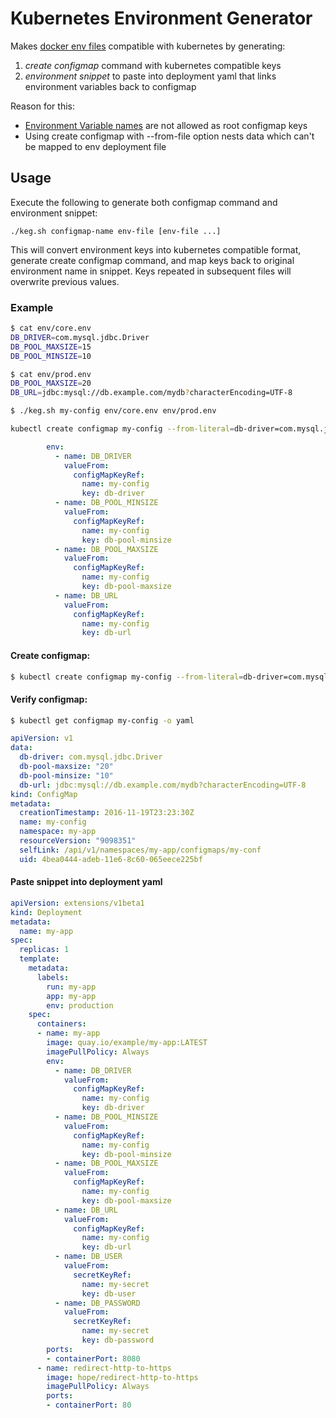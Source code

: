 # Kubernetes Environment Generator

Makes [docker env files](https://docs.docker.com/compose/env-file/) 
compatible with kubernetes by generating: 

1. _create configmap_ command with kubernetes compatible keys
1. _environment snippet_ to paste into deployment yaml that links environment variables back to configmap 

Reason for this:

* [Environment Variable names](https://google.github.io/styleguide/shell.xml?showone=Constants_and_Environment_Variable_Names#Constants_and_Environment_Variable_Names) are not allowed as root configmap keys
* Using create configmap with --from-file option nests data which can't be mapped to env deployment file

## Usage

Execute the following to generate both configmap command and environment snippet:

`./keg.sh configmap-name env-file [env-file ...]`

This will convert environment keys into kubernetes compatible format, 
generate create configmap command, and map keys back to original 
environment name in snippet. Keys repeated in subsequent files
will overwrite previous values.

### Example

```sh
$ cat env/core.env 
DB_DRIVER=com.mysql.jdbc.Driver
DB_POOL_MAXSIZE=15
DB_POOL_MINSIZE=10
```

```sh
$ cat env/prod.env 
DB_POOL_MAXSIZE=20
DB_URL=jdbc:mysql://db.example.com/mydb?characterEncoding=UTF-8
```

```sh
$ ./keg.sh my-config env/core.env env/prod.env
```

```sh
kubectl create configmap my-config --from-literal=db-driver=com.mysql.jdbc.Driver --from-literal=db-pool-minsize=10 --from-literal=db-pool-maxsize=20 --from-literal=db-url=jdbc:mysql://db.example.com/mydb?characterEncoding=UTF-8
```

```yaml
        env:
          - name: DB_DRIVER
            valueFrom:
              configMapKeyRef:
                name: my-config
                key: db-driver
          - name: DB_POOL_MINSIZE
            valueFrom:
              configMapKeyRef:
                name: my-config
                key: db-pool-minsize
          - name: DB_POOL_MAXSIZE
            valueFrom:
              configMapKeyRef:
                name: my-config
                key: db-pool-maxsize
          - name: DB_URL
            valueFrom:
              configMapKeyRef:
                name: my-config
                key: db-url
```

#### Create configmap:

```sh
$ kubectl create configmap my-config --from-literal=db-driver=com.mysql.jdbc.Driver --from-literal=db-pool-minsize=10 --from-literal=db-pool-maxsize=20 --from-literal=db-url=jdbc:mysql://db.example.com/mydb?characterEncoding=UTF-8
```

#### Verify configmap:

```sh
$ kubectl get configmap my-config -o yaml
```

```yaml
apiVersion: v1
data:
  db-driver: com.mysql.jdbc.Driver
  db-pool-maxsize: "20"
  db-pool-minsize: "10"
  db-url: jdbc:mysql://db.example.com/mydb?characterEncoding=UTF-8
kind: ConfigMap
metadata:
  creationTimestamp: 2016-11-19T23:23:30Z
  name: my-config
  namespace: my-app
  resourceVersion: "9098351"
  selfLink: /api/v1/namespaces/my-app/configmaps/my-conf
  uid: 4bea0444-adeb-11e6-8c60-065eece225bf
```

#### Paste snippet into deployment yaml

```yaml
apiVersion: extensions/v1beta1
kind: Deployment
metadata:
  name: my-app
spec:
  replicas: 1
  template:
    metadata:
      labels:
        run: my-app
        app: my-app
        env: production
    spec:
      containers:
      - name: my-app
        image: quay.io/example/my-app:LATEST
        imagePullPolicy: Always
        env:
          - name: DB_DRIVER
            valueFrom:
              configMapKeyRef:
                name: my-config
                key: db-driver
          - name: DB_POOL_MINSIZE
            valueFrom:
              configMapKeyRef:
                name: my-config
                key: db-pool-minsize
          - name: DB_POOL_MAXSIZE
            valueFrom:
              configMapKeyRef:
                name: my-config
                key: db-pool-maxsize
          - name: DB_URL
            valueFrom:
              configMapKeyRef:
                name: my-config
                key: db-url
          - name: DB_USER
            valueFrom:
              secretKeyRef:
                name: my-secret
                key: db-user
          - name: DB_PASSWORD
            valueFrom:
              secretKeyRef:
                name: my-secret
                key: db-password
        ports:
        - containerPort: 8080
      - name: redirect-http-to-https
        image: hope/redirect-http-to-https
        imagePullPolicy: Always
        ports:
        - containerPort: 80
```
